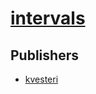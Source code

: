 # [intervals](https://pypi.org/project/intervals)



## Publishers
- [kvesteri](https://pypi.org/user/kvesteri)

